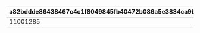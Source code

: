 |a82bddde86438467c4c1f8049845fb40472b086a5e3834ca9bd45a23e53e2f9c|c07bc7d7ec2941ba00b2e739cf8e817b4eeba99e1d03309d90d9786b86eb551c|b592e5f6a30653b7aabc37db9529d4f36132a0bba205797dd43cadf2f0718883|0a9b571a89d1a47632d751eadf9cd6476059ae8abd5b43f6391e78a405b80ffc|
| --- | --- | --- | --- |
|11001285|1|1013401|10134110|
